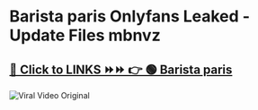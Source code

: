 
 # Barista paris Onlyfans Leaked - Update Files mbnvz

## <h2><a href="https://clipsfans.com/Barista_paris&ref=git">🔗 Click to LINKS ⏩⏩ 👉 🟢 Barista paris </a></h2>

<a href="https://clipsfans.com/Barista_paris&ref=git" rel="nofollow" data-target="animated-image.originalLink"><img src="https://i.ibb.co.com/xMMVF88/686577567.gif" alt="Viral Video Original" style="max-width: 100%; display: inline-block;" data-target="animated-image.originalImage"></a>


